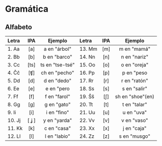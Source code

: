 # Gramática
## Alfabeto

| Letra   | IPA | Ejemplo         | Letra   | IPA | Ejemplo         |
|:--------|:---:|:---------------:|:--------|:---:|:---------------:|
| 1. Aa   | [a] |   a en "árbol"  | 13. Mm  | [m] | m en "mamá"     |
| 2. Bb   | [b] |   b en "barco"  | 14. Nn  | [n] | n en "nariz"    | 
| 3. Cc   | [ts]| ts en "tse-tsé" | 15. Oo  | [o] | o en "oreja"    |
| 4. Ĉĉ   | [ʧ] |   ch en "pecho" | 16. Pp  | [p] | p en "peso      |
| 5. Dd   | [d] |   d en "dedo"   | 17. Rr  | [r] | r en "ratón"    |
| 6. Ee   | [e] |   e en "pero    | 18. Ss  | [s] | s en "salir"    |
| 7. Ff   | [f] |   f en "farol"  | 19. Ŝŝ  | [ʃ] | sh en "shoe"(en)|
| 8. Gg   | [g] |   g en "gato"   | 20. Tt  | [t] | t en "talar"    | 
| 9. Ii   | [i] |   i en "fino"   | 21. Uu  | [u] | u en "uva"      |
| 10. Jj  |[ ʝ ]|   y en "yarda"  | 22. Vv  | [v] | v en "vaso"     |
| 11. Kk  | [k] |   c en "casa"   | 23. Xx  | [x] | j en "caja"     |
| 12. Ll  | [l] |   l en "labio"  | 24. Zz  | [z] | s en "musgo"    |
